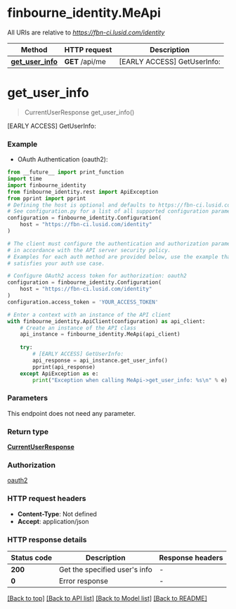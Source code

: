 # finbourne_identity.MeApi

All URIs are relative to *https://fbn-ci.lusid.com/identity*

Method | HTTP request | Description
------------- | ------------- | -------------
[**get_user_info**](MeApi.md#get_user_info) | **GET** /api/me | [EARLY ACCESS] GetUserInfo: 


# **get_user_info**
> CurrentUserResponse get_user_info()

[EARLY ACCESS] GetUserInfo: 

### Example

* OAuth Authentication (oauth2):
```python
from __future__ import print_function
import time
import finbourne_identity
from finbourne_identity.rest import ApiException
from pprint import pprint
# Defining the host is optional and defaults to https://fbn-ci.lusid.com/identity
# See configuration.py for a list of all supported configuration parameters.
configuration = finbourne_identity.Configuration(
    host = "https://fbn-ci.lusid.com/identity"
)

# The client must configure the authentication and authorization parameters
# in accordance with the API server security policy.
# Examples for each auth method are provided below, use the example that
# satisfies your auth use case.

# Configure OAuth2 access token for authorization: oauth2
configuration = finbourne_identity.Configuration(
    host = "https://fbn-ci.lusid.com/identity"
)
configuration.access_token = 'YOUR_ACCESS_TOKEN'

# Enter a context with an instance of the API client
with finbourne_identity.ApiClient(configuration) as api_client:
    # Create an instance of the API class
    api_instance = finbourne_identity.MeApi(api_client)
    
    try:
        # [EARLY ACCESS] GetUserInfo: 
        api_response = api_instance.get_user_info()
        pprint(api_response)
    except ApiException as e:
        print("Exception when calling MeApi->get_user_info: %s\n" % e)
```

### Parameters
This endpoint does not need any parameter.

### Return type

[**CurrentUserResponse**](CurrentUserResponse.md)

### Authorization

[oauth2](../README.md#oauth2)

### HTTP request headers

 - **Content-Type**: Not defined
 - **Accept**: application/json

### HTTP response details
| Status code | Description | Response headers |
|-------------|-------------|------------------|
**200** | Get the specified user&#39;s info |  -  |
**0** | Error response |  -  |

[[Back to top]](#) [[Back to API list]](../README.md#documentation-for-api-endpoints) [[Back to Model list]](../README.md#documentation-for-models) [[Back to README]](../README.md)

